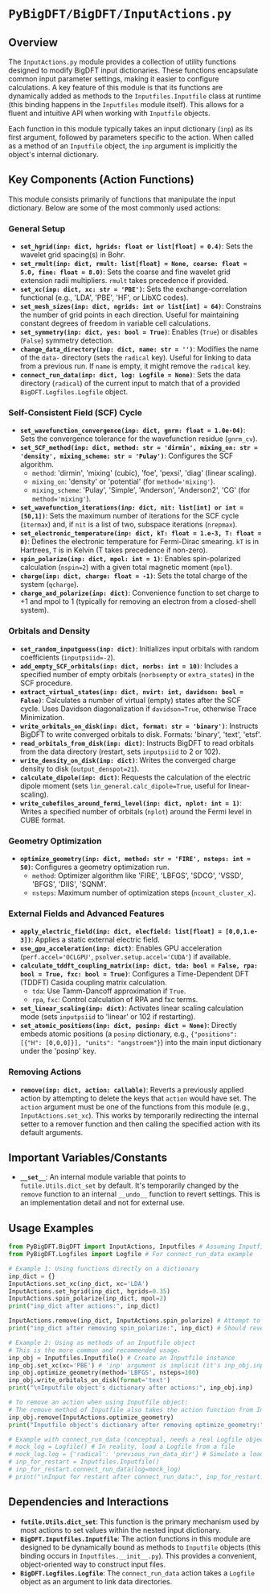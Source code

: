 # `PyBigDFT/BigDFT/InputActions.py`

## Overview

The `InputActions.py` module provides a collection of utility functions designed to modify BigDFT input dictionaries. These functions encapsulate common input parameter settings, making it easier to configure calculations. A key feature of this module is that its functions are dynamically added as methods to the `Inputfiles.Inputfile` class at runtime (this binding happens in the `Inputfiles` module itself). This allows for a fluent and intuitive API when working with `Inputfile` objects.

Each function in this module typically takes an input dictionary (`inp`) as its first argument, followed by parameters specific to the action. When called as a method of an `Inputfile` object, the `inp` argument is implicitly the object's internal dictionary.

## Key Components (Action Functions)

This module consists primarily of functions that manipulate the input dictionary. Below are some of the most commonly used actions:

### General Setup
-   **`set_hgrid(inp: dict, hgrids: float or list[float] = 0.4)`**: Sets the wavelet grid spacing(s) in Bohr.
-   **`set_rmult(inp: dict, rmult: list[float] = None, coarse: float = 5.0, fine: float = 8.0)`**: Sets the coarse and fine wavelet grid extension radii multipliers. `rmult` takes precedence if provided.
-   **`set_xc(inp: dict, xc: str = 'PBE')`**: Sets the exchange-correlation functional (e.g., 'LDA', 'PBE', 'HF', or LibXC codes).
-   **`set_mesh_sizes(inp: dict, ngrids: int or list[int] = 64)`**: Constrains the number of grid points in each direction. Useful for maintaining constant degrees of freedom in variable cell calculations.
-   **`set_symmetry(inp: dict, yes: bool = True)`**: Enables (`True`) or disables (`False`) symmetry detection.
-   **`change_data_directory(inp: dict, name: str = '')`**: Modifies the name of the `data-` directory (sets the `radical` key). Useful for linking to data from a previous run. If `name` is empty, it might remove the `radical` key.
-   **`connect_run_data(inp: dict, log: Logfile = None)`**: Sets the data directory (`radical`) of the current input to match that of a provided `BigDFT.Logfiles.Logfile` object.

### Self-Consistent Field (SCF) Cycle
-   **`set_wavefunction_convergence(inp: dict, gnrm: float = 1.0e-04)`**: Sets the convergence tolerance for the wavefunction residue (`gnrm_cv`).
-   **`set_SCF_method(inp: dict, method: str = 'dirmin', mixing_on: str = 'density', mixing_scheme: str = 'Pulay')`**: Configures the SCF algorithm.
    -   `method`: 'dirmin', 'mixing' (cubic), 'foe', 'pexsi', 'diag' (linear scaling).
    -   `mixing_on`: 'density' or 'potential' (for `method='mixing'`).
    -   `mixing_scheme`: 'Pulay', 'Simple', 'Anderson', 'Anderson2', 'CG' (for `method='mixing'`).
-   **`set_wavefunction_iterations(inp: dict, nit: list[int] or int = [50,1])`**: Sets the maximum number of iterations for the SCF cycle (`itermax`) and, if `nit` is a list of two, subspace iterations (`nrepmax`).
-   **`set_electronic_temperature(inp: dict, kT: float = 1.e-3, T: float = 0)`**: Defines the electronic temperature for Fermi-Dirac smearing. `kT` is in Hartrees, `T` is in Kelvin (T takes precedence if non-zero).
-   **`spin_polarize(inp: dict, mpol: int = 1)`**: Enables spin-polarized calculation (`nspin=2`) with a given total magnetic moment (`mpol`).
-   **`charge(inp: dict, charge: float = -1)`**: Sets the total charge of the system (`qcharge`).
-   **`charge_and_polarize(inp: dict)`**: Convenience function to set charge to +1 and mpol to 1 (typically for removing an electron from a closed-shell system).

### Orbitals and Density
-   **`set_random_inputguess(inp: dict)`**: Initializes input orbitals with random coefficients (`inputpsiid=-2`).
-   **`add_empty_SCF_orbitals(inp: dict, norbs: int = 10)`**: Includes a specified number of empty orbitals (`norbsempty` or `extra_states`) in the SCF procedure.
-   **`extract_virtual_states(inp: dict, nvirt: int, davidson: bool = False)`**: Calculates a number of virtual (empty) states after the SCF cycle. Uses Davidson diagonalization if `davidson=True`, otherwise Trace Minimization.
-   **`write_orbitals_on_disk(inp: dict, format: str = 'binary')`**: Instructs BigDFT to write converged orbitals to disk. Formats: 'binary', 'text', 'etsf'.
-   **`read_orbitals_from_disk(inp: dict)`**: Instructs BigDFT to read orbitals from the data directory (restart, sets `inputpsiid` to 2 or 102).
-   **`write_density_on_disk(inp: dict)`**: Writes the converged charge density to disk (`output_denspot=21`).
-   **`calculate_dipole(inp: dict)`**: Requests the calculation of the electric dipole moment (sets `lin_general.calc_dipole=True`, useful for linear-scaling).
-   **`write_cubefiles_around_fermi_level(inp: dict, nplot: int = 1)`**: Writes a specified number of orbitals (`nplot`) around the Fermi level in CUBE format.

### Geometry Optimization
-   **`optimize_geometry(inp: dict, method: str = 'FIRE', nsteps: int = 50)`**: Configures a geometry optimization run.
    -   `method`: Optimizer algorithm like 'FIRE', 'LBFGS', 'SDCG', 'VSSD', 'BFGS', 'DIIS', 'SQNM'.
    -   `nsteps`: Maximum number of optimization steps (`ncount_cluster_x`).

### External Fields and Advanced Features
-   **`apply_electric_field(inp: dict, elecfield: list[float] = [0,0,1.e-3])`**: Applies a static external electric field.
-   **`use_gpu_acceleration(inp: dict)`**: Enables GPU acceleration (`perf.accel='OCLGPU'`, `psolver.setup.accel='CUDA'`) if available.
-   **`calculate_tddft_coupling_matrix(inp: dict, tda: bool = False, rpa: bool = True, fxc: bool = True)`**: Configures a Time-Dependent DFT (TDDFT) Casida coupling matrix calculation.
    - `tda`: Use Tamm-Dancoff approximation if `True`.
    - `rpa`, `fxc`: Control calculation of RPA and fxc terms.
-   **`set_linear_scaling(inp: dict)`**: Activates linear scaling calculation mode (sets `inputpsiid` to 'linear' or 102 if restarting).
-   **`set_atomic_positions(inp: dict, posinp: dict = None)`**: Directly embeds atomic positions (a `posinp` dictionary, e.g., `{"positions": [{"H": [0,0,0]}], "units": "angstroem"}`) into the main input dictionary under the 'posinp' key.

### Removing Actions
-   **`remove(inp: dict, action: callable)`**: Reverts a previously applied action by attempting to delete the keys that `action` would have set. The `action` argument must be one of the functions from this module (e.g., `InputActions.set_xc`). This works by temporarily redirecting the internal setter to a remover function and then calling the specified action with its default arguments.

## Important Variables/Constants

-   **`__set__`**: An internal module variable that points to `futile.Utils.dict_set` by default. It's temporarily changed by the `remove` function to an internal `__undo__` function to revert settings. This is an implementation detail and not for external use.

## Usage Examples

```python
from PyBigDFT.BigDFT import InputActions, Inputfiles # Assuming Inputfiles is where Inputfile class is defined
from PyBigDFT.Logfiles import Logfile # For connect_run_data example

# Example 1: Using functions directly on a dictionary
inp_dict = {}
InputActions.set_xc(inp_dict, xc='LDA')
InputActions.set_hgrid(inp_dict, hgrids=0.35)
InputActions.spin_polarize(inp_dict, mpol=2)
print("inp_dict after actions:", inp_dict)

InputActions.remove(inp_dict, InputActions.spin_polarize) # Attempt to remove spin_polarize settings
print("inp_dict after removing spin_polarize:", inp_dict) # Should revert 'dft.nspin' and 'dft.mpol'

# Example 2: Using as methods of an Inputfile object
# This is the more common and recommended usage.
inp_obj = Inputfiles.Inputfile() # Create an Inputfile instance
inp_obj.set_xc(xc='PBE') # 'inp' argument is implicit (it's inp_obj.inp)
inp_obj.optimize_geometry(method='LBFGS', nsteps=100)
inp_obj.write_orbitals_on_disk(format='text')
print("\nInputfile object's dictionary after actions:", inp_obj.inp)

# To remove an action when using Inputfile object:
# The remove method of Inputfile also takes the action function from InputActions
inp_obj.remove(InputActions.optimize_geometry)
print("Inputfile object's dictionary after removing optimize_geometry:", inp_obj.inp)

# Example with connect_run_data (conceptual, needs a real Logfile object)
# mock_log = Logfile() # In reality, load a Logfile from a file
# mock_log.log = {'radical': 'previous_run_data_dir'} # Simulate a loaded logfile's radical
# inp_for_restart = Inputfiles.Inputfile()
# inp_for_restart.connect_run_data(log=mock_log)
# print("\nInput for restart after connect_run_data:", inp_for_restart.inp)

```

## Dependencies and Interactions

-   **`futile.Utils.dict_set`**: This function is the primary mechanism used by most actions to set values within the nested input dictionary.
-   **`BigDFT.Inputfiles.Inputfile`**: The action functions in this module are designed to be dynamically bound as methods to `Inputfile` objects (this binding occurs in `Inputfiles.__init__.py`). This provides a convenient, object-oriented way to construct input files.
-   **`BigDFT.Logfiles.Logfile`**: The `connect_run_data` action takes a `Logfile` object as an argument to link data directories.
```
